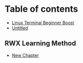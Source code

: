 # Table of contents

* [Linux Terminal Beginner Boost](README.md)
* [Untitled](untitled.md)

## RWX Learning Method

* [New Chapter](rwx-learning-method/untitled.md)

